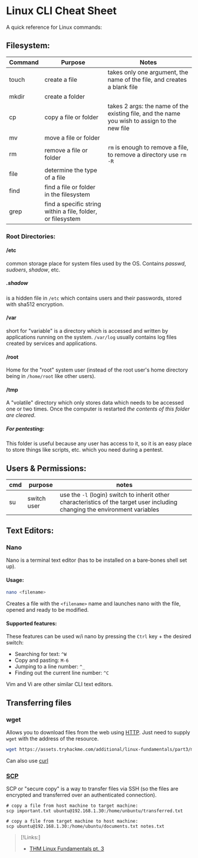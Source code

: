 
# Linux CLI Cheat Sheet
A quick reference for Linux commands:

## Filesystem:
| Command | Purpose |Notes|
|-|-|-|
|touch|create a file| takes only one argument, the name of the file, and creates a blank file|
|mkdir| create a folder|
|cp|copy a file or folder|takes 2 args: the name of the existing file, and the name you wish to assign to the new file|
|mv| move a file or folder|| takes 2 args like `cp`, can also be used to rename a file bc it ==modifies== the second file
|rm|remove a file or folder| `rm` is enough to remove a file, to remove a directory use `rm -R`
|file|determine the type of a file|
|find|find a file or folder in the filesystem|
|grep| find a specific string within a file, folder, or filesystem|
### Root Directories:
#### /etc
common storage place for system files used by the OS. Contains *passwd*, *sudoers*, *shadow*, etc.
##### .shadow
is a hidden file in `/etc` which contains users and their passwords, stored with sha512 encryption.
#### /var
short for "variable" is a directory which is accessed and written by applications running on the system. `/var/log` usually contains log files created by services and  applications. 
#### /root
Home for the "root" system user (instead of the root user's home directory being in `/home/root` like other users).
#### /tmp
A "volatile" directory which only stores data which needs to be accessed one or two times. Once the computer is restarted *the contents of this folder are cleared*.
##### For pentesting:
This folder is useful because any user has access to it, so it is an easy place to store things like scripts, etc. which you need during a pentest.
## Users & Permissions:
|cmd|purpose|notes|
|-|-|-|
|su|switch user| use the `-l` (login) switch to inherit other characteristics of the target user including changing the environment variables|
## Text Editors:
### Nano
Nano is a terminal text editor (has to be installed on a bare-bones shell set up).
#### Usage:
```bash
nano <filename>
```
Creates a file with the `<filename>` name and launches nano with the file, opened and ready to be modified.
#### Supported features:
These features can be used w/i nano by pressing the `Ctrl` key + the desired switch:
- Searching for text: `^W`
- Copy and pasting: `M-6`
- Jumping to a line number: `^_`
- Finding out the current line number: `^C`

Vim and Vi are other similar CLI text editors.
## Transferring files
### wget
Allows you to download files from the web using [HTTP](www/HTTP.md). Just need to supply `wget` with the address of the resource.
```bash
wget https://assets.tryhackme.com/additional/linux-fundamentals/part3/myfile.txt
```

Can also use [curl](curL.md)
### [SCP](../../networking/protocols/SCP.md)
SCP or "secure copy" is a way to transfer files via SSH (so the files are encrypted and transferred over an authenticated connection).
```shell
# copy a file from host machine to target machine:
scp important.txt ubuntu@192.168.1.30:/home/unbuntu/transferred.txt

# copy a file from target machine to host machine:
scp ubuntu@192.168.1.30:/home/ubuntu/documents.txt notes.txt
```

> [!Links:]
> - [THM Linux Fundamentals pt. 3](https://tryhackme.com/room/linuxfundamentalspart3)


